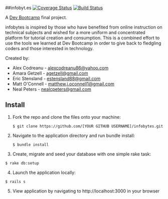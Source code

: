 ##infobyt.es [![Coverage Status](https://coveralls.io/repos/nealcpeters/infobytes/badge.png)](https://coveralls.io/r/nealcpeters/infobytes) [![Build Status](https://travis-ci.org/nealcpeters/infobytes.png?branch=master)](https://travis-ci.org/nealcpeters/infobytes)

A [Dev Bootcamp](http://www.devbootcamp.com) final project.

infobytes is inspired by those who have benefited from online instruction on technical subjects and wished for a more uniform and concentrated platform for tutorial creation and consumption.  This is a combined effort to use the tools we learned at Dev Bootcamp in order to give back to fledgling coders and those interested in technology.

Created by:

* Alex Codreanu - [alexcodreanu86@yahoo.com](mailto:alexcodreanu86@yahoo.com)
* Amara Getzell - [agetzell@gmail.com](mailto:agetzell@gmail.com)
* Eric Stensland - [estensland88@gmail.com](mailto:nes_23@yahoo.com)
* Matt O'Connell - [matthew.j.oconnell1@gmail.com](mailto:matthew.j.oconnell1@gmail.com)
* Neal Peters - [nealcpeters@gmail.com](mailto:nealcpeters@gmail.com)

Install
--------

1. Fork the repo and clone the files onto your machine:

    ```
    $ git clone https://github.com/[YOUR GITHUB USERNAME]/infobytes.git
    ```

2. Navigate to the application directory and run bundle install:

    ```
    $ bundle install
    ```

3. Create, migrate and seed your database with one simple rake task:

  ```
  $ rake db:setup
  ```

4. Launch the application locally:

  ```
  $ rails s
  ```
5. View application by navigating to http://localhost:3000 in your browser